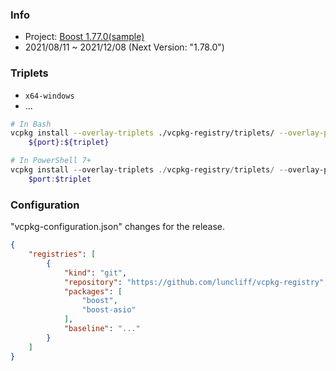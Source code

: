 
### Info

* Project: [Boost 1.77.0(sample)](https://www.boost.org/users/history/version_1_77_0.html)
* 2021/08/11 ~ 2021/12/08 (Next Version: "1.78.0")

### Triplets

* `x64-windows`
* ...

```bash
# In Bash
vcpkg install --overlay-triplets ./vcpkg-registry/triplets/ --overlay-ports ./vcpkg-registry/ports/ \
    ${port}:${triplet} 
```

```ps1
# In PowerShell 7+
vcpkg install --overlay-triplets ./vcpkg-registry/triplets/ --overlay-ports ./vcpkg-registry/ports/ `
    $port:$triplet 
```
### Configuration

"vcpkg-configuration.json" changes for the release.

```json
{
    "registries": [
        {
            "kind": "git",
            "repository": "https://github.com/luncliff/vcpkg-registry",
            "packages": [
                "boost",
                "boost-asio"
            ],
            "baseline": "..."
        }
    ]
}
```
